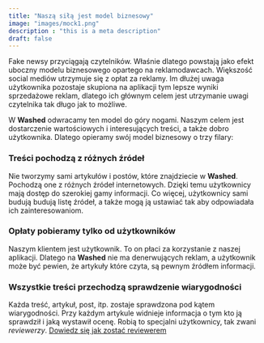 ```yaml
---
title: "Naszą siłą jest model biznesowy"
image: "images/mock1.png"
description : "this is a meta description"
draft: false
---
```


Fake newsy przyciągają czytelników. Właśnie dlatego powstają jako efekt uboczny modelu biznesowego opartego na reklamodawcach. Większość social mediów 
utrzymuje się z opłat za reklamy. Im dłużej uwaga użytkownika pozostaje skupiona na aplikacji tym lepsze wyniki sprzedażowe reklam, dlatego ich głównym celem 
jest utrzymanie uwagi czytelnika tak długo jak to możliwe.

W __Washed__ odwracamy ten model do góry nogami. Naszym celem jest dostarczenie wartościowych i interesujących treści, a także dobro użytkownika. Dlatego opieramy swój model biznesowy o trzy filary:

### Treści pochodzą z różnych źródeł
Nie tworzymy sami artykułów i postów, które znajdziecie w __Washed__. Pochodzą one z różnych źródeł internetowych. Dzięki temu użytkownicy mają dostęp do szerokiej gamy informacji.
Co więcej, użytkownicy sami budują budują listę źródeł, a także mogą ją ustawiać tak aby odpowiadała ich zainteresowaniom.

### Opłaty pobieramy tylko od użytkowników
Naszym klientem jest użytkownik. To on płaci za korzystanie z naszej aplikacji. Dlatego na __Washed__ nie ma denerwujących reklam, a użytkownik może być pewien, że artykuły które czyta, są pewnym źródłem informacji.

### Wszystkie treści przechodzą sprawdzenie wiarygodności
Każda treść, artykuł, post, itp. zostaje sprawdzona pod kątem wiarygodności. Przy każdym artykule widnieje informacja o tym kto ją sprawdził i jaką wystawił ocenę. Robią to specjalni użytkownicy, tak zwani *reviewerzy*. [Dowiedz się jak zostać reviewerem](./../../error)